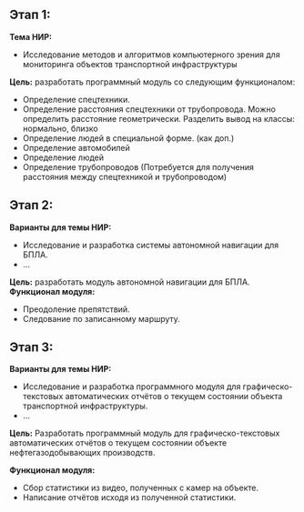 ## Этап 1:
**Тема НИР:**  
* Исследование методов и алгоритмов компьютерного зрения для мониторинга объектов транспортной инфраструктуры

**Цель:** разработать программный модуль со следующим функционалом:
- Определение спецтехники.
- Определение расстояния спецтехники от трубопровода. Можно определить расстояние геометрически. Разделить вывод на классы: нормально, близко
- Определение людей в специальной форме. (как доп.)
- Определение автомобилей
- Определение людей
- Определение трубопроводов (Потребуется для получения расстояния между спецтехникой и трубопроводом)

## Этап 2:
**Варианты для темы НИР:**
* Исследование и разработка системы автономной навигации для БПЛА.
* ...

**Цель:** разработать модуль автономной навигации для БПЛА.
**Функционал модуля:**  
- Преодоление препятствий.
- Следование по записанному маршруту.

## Этап 3:
**Варианты для темы НИР:**
* Исследование и разработка программного модуля для графическо-текстовых автоматических отчётов о текущем состоянии объекта транспортной инфраструктуры.
* ...

**Цель:** Разработать программный модуль для графическо-текстовых автоматических отчётов о текущем состоянии объекте нефтегазодобывающих производств.

**Функционал модуля:**
* Сбор статистики из видео, полученных с камер на объекте.
* Написание отчётов исходя из полученной статистики.
